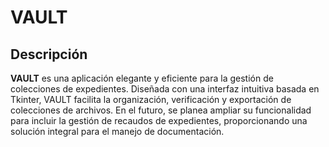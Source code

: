# VAULT

## Descripción

**VAULT** es una aplicación elegante y eficiente para la gestión de colecciones de expedientes. Diseñada con una interfaz intuitiva basada en Tkinter, VAULT facilita la organización, verificación y exportación de colecciones de archivos. En el futuro, se planea ampliar su funcionalidad para incluir la gestión de recaudos de expedientes, proporcionando una solución integral para el manejo de documentación.